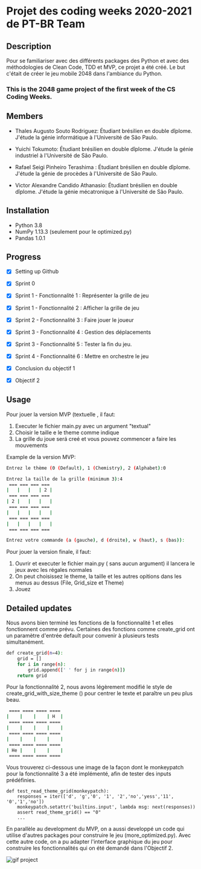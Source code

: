 # Projet des coding weeks 2020-2021 de PT-BR Team

## Description
Pour se familiariser avec des différents packages des Python et avec des méthodologies de Clean Code, TDD et MVP, ce projet a été créé. Le but c'était de créer le jeu mobile 2048 dans l'ambiance du Python.

### This is the 2048 game project of the first week of the CS Coding Weeks.

## Members
* Thales Augusto Souto Rodriguez: Étudiant brésilien en double dîplome. J'étude la génie informátique à l'Université de São Paulo.

* Yuichi Tokumoto: Étudiant brésilien en double dîplome. J'étude la génie industriel à l'Université de São Paulo.


* Rafael Seigi Pinheiro Terashima : Étudiant brésilien en double dîplome. J'étude la génie de procèdes à l'Université de São Paulo.

* Victor Alexandre Candido Athanasio: Étudiant brésilien en double dîplome. J'étude la génie mécatronique à l'Université de São Paulo.


## Installation
* Python 3.8
* NumPy 1.13.3 (seulement pour le optimized.py)
* Pandas 1.0.1


## Progress
- [x] Setting up Github
- [x] Sprint 0
- [x] Sprint 1 - Fonctionnalité 1 : Représenter la grille de jeu
- [x] Sprint 1 - Fonctionnalité 2 : Afficher la grille de jeu
- [x] Sprint 2 - Fonctionnalité 3 : Faire jouer le joueur
- [x] Sprint 3 - Fonctionnalité 4 : Gestion des déplacements
- [x] Sprint 3 - Fonctionnalité 5 : Tester la fin du jeu.
- [x] Sprint 4 - Fonctionnalité 6 : Mettre en orchestre le jeu
- [x] Conclusion du objectif 1
- [x] Objectif 2


## Usage

Pour jouer la version MVP (textuelle , il faut:
1) Executer le fichier main.py avec un argument "textual"
2) Choisir le taille e le theme comme indique
3) La grille du joue será creé et vous pouvez commencer a faire les mouvements

Example de la version MVP:
```bash
Entrez le thème (0 (Default), 1 (Chemistry), 2 (Alphabet):0

Entrez la taille de la grille (minimum 3):4
 === === === ===
|   |   |   | 2 |
 === === === ===
| 2 |   |   |   |
 === === === ===
|   |   |   |   |
 === === === ===
|   |   |   |   |
 === === === ===

Entrez votre commande (a (gauche), d (droite), w (haut), s (bas)):
```
Pour jouer la version finale, il faut:
1) Ouvrir et executer le fichier main.py ( sans aucun argument)  il lancera le jeux avec les régales normales
2) On peut choisissez le theme, la taille et les autres opitions dans les menus au dessus (File, Grid_size et Theme)
3) Jouez 


## Detailed updates


Nous avons bien terminé les fonctions de la fonctionnalité 1 et elles fonctionnent comme prévu. Certaines des fonctions comme create_grid ont un paramètre d'entrée default pour convenir à plusieurs tests simultanément.<br/>
```bash
def create_grid(n=4):
    grid = []
    for i in range(n):
        grid.append([' ' for j in range(n)])
    return grid
```

Pour la fonctionnalité 2, nous avons légèrement modifié le style de create_grid_with_size_theme () pour centrer le texte et paraître un peu plus beau.<br/>
```bash
 ==== ==== ==== ====
|    |    |    | H  |
 ==== ==== ==== ====
|    |    |    |    |
 ==== ==== ==== ====
|    |    |    |    |
 ==== ==== ==== ====
| He |    |    |    |
 ==== ==== ==== ====
 ```


Vous trouverez ci-dessous une image de la façon dont le monkeypatch pour la fonctionnalité 3 a été implémenté, afin de tester des inputs prédéfinies.<br/>
```
def test_read_theme_grid(monkeypatch):
    responses = iter(['d', 'g','0', '1', '2','no','yess','11', '0','1','no'])
    monkeypatch.setattr('builtins.input', lambda msg: next(responses))
    assert read_theme_grid() == "0"
    ...
```
En parallèle au development du MVP, on a aussi developpé un code qui utilise d'autres packages pour construire le jeu (more_optimized.py). Avec cette autre code, on a pu adapter l'interface graphique du jeu pour construire les fonctionnalités qui on été demandé dans l'Objectif 2.<br/>

![gif project ](https://s8.gifyu.com/images/UsageExample.gif)<br/>
